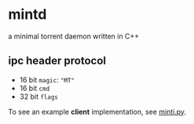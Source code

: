 # mintd
a minimal torrent daemon written in C++

## ipc header protocol 
* 16 bit `magic`: `"MT"`
* 16 bit `cmd`
* 32 bit `flags`

To see an example **client** implementation, see [minti.py](google.com).
